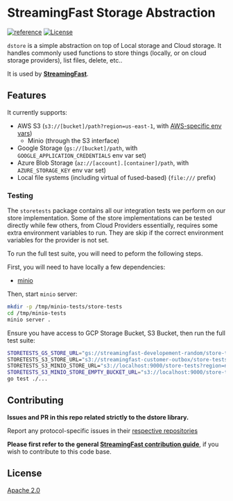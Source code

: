 # StreamingFast Storage Abstraction
[![reference](https://img.shields.io/badge/godoc-reference-5272B4.svg?style=flat-square)](https://pkg.go.dev/github.com/streamingfast/dstore)
[![License](https://img.shields.io/badge/License-Apache%202.0-blue.svg)](https://opensource.org/licenses/Apache-2.0)

`dstore` is a simple abstraction on top of Local storage and Cloud
storage. It handles commonly used functions to store things (locally,
or on cloud storage providers), list files, delete, etc..

It is used by **[StreamingFast](https://github.com/streamingfast/streamingfast)**.

## Features

It currently supports:
* AWS S3 (`s3://[bucket]/path?region=us-east-1`, with [AWS-specific env vars](https://docs.aws.amazon.com/sdk-for-go/v1/developer-guide/configuring-sdk.html))
    * Minio (through the S3 interface)
* Google Storage (`gs://[bucket]/path`, with `GOOGLE_APPLICATION_CREDENTIALS` env var set)
* Azure Blob Storage (`az://[account].[container]/path`, with `AZURE_STORAGE_KEY` env var set)
* Local file systems (including virtual of fused-based) (`file:///` prefix)

### Testing

The `storetests` package contains all our integration tests we perform on our store implementation.
Some of the store implementations can be tested directly while few others, from Cloud Providers
essentially, requires some extra environment variables to run. They are skip if the correct
environment variables for the provider is not set.

To run the full test suite, you will need to peform the following steps.

First, you will need to have locally a few dependencies:
- [minio](https://github.com/minio/minio)

Then, start `minio` server:

```bash
mkdir -p /tmp/minio-tests/store-tests
cd /tmp/minio-tests
minio server .
```

Ensure you have access to GCP Storage Bucket, S3 Bucket, then run the full test suite:

```bash
STORETESTS_GS_STORE_URL="gs://streamingfast-developement-random/store-tests"\
STORETESTS_S3_STORE_URL="s3://streamingfast-customer-outbox/store-tests?region=us-east-2"\
STORETESTS_S3_MINIO_STORE_URL="s3://localhost:9000/store-tests?region=none&insecure=true&access_key_id=minioadmin&secret_access_key=minioadmin"
STORETESTS_S3_MINIO_STORE_EMPTY_BUCKET_URL="s3://localhost:9000/store-tests?region=none&insecure=true&access_key_id=minioadmin&secret_access_key=minioadmin" # this bucket MUST be empty for the test to run
go test ./...
```
## Contributing

**Issues and PR in this repo related strictly to the dstore library.**

Report any protocol-specific issues in their
[respective repositories](https://github.com/streamingfast/streamingfast#protocols)

**Please first refer to the general
[StreamingFast contribution guide](https://github.com/streamingfast/streamingfast/blob/master/CONTRIBUTING.md)**,
if you wish to contribute to this code base.

## License

[Apache 2.0](LICENSE)

